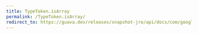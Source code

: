 ```yaml
---
title: TypeToken.isArray
permalink: /TypeToken.isArray/
redirect_to: https://guava.dev/releases/snapshot-jre/api/docs/com/google/common/reflect/TypeToken.html#isArray--
---
```


